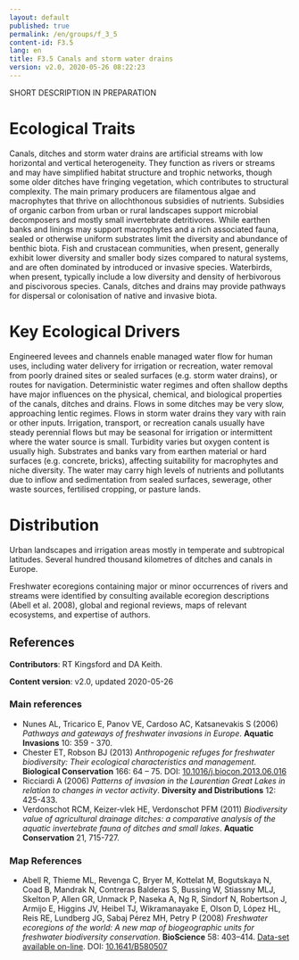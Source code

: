 ```yaml
---
layout: default
published: true
permalink: /en/groups/f_3_5
content-id: F3.5
lang: en
title: F3.5 Canals and storm water drains
version: v2.0, 2020-05-26 08:22:23
---
```


SHORT DESCRIPTION IN PREPARATION

# Ecological Traits
 
Canals, ditches and storm water drains are artificial streams with low horizontal and vertical heterogeneity. They function as rivers or streams and may have simplified habitat structure and trophic networks, though some older ditches have fringing vegetation, which contributes to structural complexity. The main primary producers are filamentous algae and macrophytes that thrive on allochthonous subsidies of nutrients. Subsidies of organic carbon from urban or rural landscapes support microbial decomposers and mostly small invertebrate detritivores. While earthen banks and linings may support macrophytes and a rich associated fauna, sealed or otherwise uniform substrates limit the diversity and abundance of benthic biota. Fish and crustacean communities, when present, generally exhibit lower diversity and smaller body sizes compared to natural systems, and are often dominated by introduced or invasive species. Waterbirds, when present, typically include a low diversity and density of herbivorous and piscivorous species. Canals, ditches and drains may provide pathways for dispersal or colonisation of native and invasive biota.
 
# Key Ecological Drivers
 
Engineered levees and channels enable managed water flow for human uses, including water delivery for irrigation or recreation, water removal from poorly drained sites or sealed surfaces (e.g. storm water drains), or routes for navigation. Deterministic water regimes and often shallow depths have major influences on the physical, chemical, and biological properties of the canals, ditches and drains. Flows in some ditches may be very slow, approaching lentic regimes. Flows in storm water drains they vary with rain or other inputs. Irrigation, transport, or recreation canals usually have steady perennial flows but may be seasonal for irrigation or intermittent where the water source is small. Turbidity varies but oxygen content is usually high. Substrates and banks vary from earthen material or hard surfaces (e.g. concrete, bricks), affecting suitability for macrophytes and niche diversity. The water may carry high levels of nutrients and pollutants due to inflow and sedimentation from sealed surfaces, sewerage, other waste sources, fertilised cropping, or pasture lands.
 
# Distribution
 
Urban landscapes and irrigation areas mostly in temperate and subtropical latitudes. Several hundred thousand kilometres of ditches and canals in Europe.

Freshwater ecoregions  containing major or minor occurrences of rivers and streams were identified by consulting available ecoregion descriptions (Abell et al. 2008),  global and regional reviews, maps of relevant ecosystems, and expertise of authors.

## References

**Contributors**: RT Kingsford and DA Keith.

**Content version**: v2.0, updated 2020-05-26

### Main references
* Nunes AL, Tricarico E, Panov VE, Cardoso AC, Katsanevakis S  (2006) *Pathways and gateways of freshwater invasions in Europe*. **Aquatic Invasions** 10: 359 - 370.
* Chester ET, Robson BJ  (2013) *Anthropogenic refuges for freshwater biodiversity: Their ecological characteristics and management*. **Biological Conservation** 166: 64 – 75. DOI: [10.1016/j.biocon.2013.06.016](http://doi.org/10.1016/j.biocon.2013.06.016)
* Ricciardi A (2006) *Patterns of invasion in the Laurentian Great Lakes in relation to changes in vector activity*. **Diversity and Distributions** 12: 425-433.
* Verdonschot RCM, Keizer‐vlek HE, Verdonschot PFM (2011) *Biodiversity value of agricultural drainage ditches: a comparative analysis of the aquatic invertebrate fauna of ditches and small lakes*. **Aquatic Conservation** 21, 715-727.

### Map References
* Abell R, Thieme ML, Revenga C, Bryer M, Kottelat M, Bogutskaya N, Coad B, Mandrak N, Contreras Balderas S, Bussing W, Stiassny MLJ, Skelton P, Allen GR, Unmack P, Naseka A, Ng R, Sindorf N, Robertson J, Armijo E, Higgins JV, Heibel TJ, Wikramanayake E, Olson D, López HL, Reis RE, Lundberg JG, Sabaj Pérez MH, Petry P  (2008) *Freshwater ecoregions of the world: A new map of biogeographic units for freshwater biodiversity conservation*. **BioScience** 58: 403–414. [Data-set available on-line](http://www.feow.org). DOI: [10.1641/B580507](http://doi.org/10.1641/B580507)


